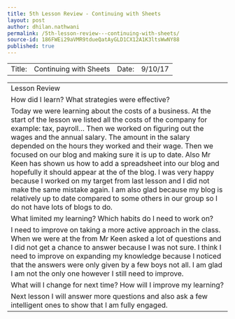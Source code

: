 ```yaml
---
title: 5th Lesson Review - Continuing with Sheets
layout: post
author: dhilan.nathwani
permalink: /5th-lesson-review---continuing-with-sheets/
source-id: 186FWEi29aVMR9tdueQatAyGLD1CX12A1K3ltsWwNY88
published: true
---
```

<table>
  <tr>
    <td>Title:  </td>
    <td> Continuing with Sheets</td>
    <td>Date:   </td>
    <td> 9/10/17</td>
  </tr>
</table>


<table>
  <tr>
    <td>Lesson Review </td>
  </tr>
  <tr>
    <td> How did I learn? What strategies were effective? 
</td>
  </tr>
  <tr>
    <td>Today we were learning about the costs of a business. At the start of the lesson we listed all the costs of the company for example: tax, payroll… Then we worked on figuring out the wages and the annual salary. The amount in the salary depended on the hours they worked and their wage. Then we focused on our blog and making sure it is up to date. Also Mr Keen has shown us how to add a spreadsheet into our blog and hopefully it should appear at the of the blog. I was very happy because I worked on my target from last lesson and I did not make the same mistake again. I am also glad because my blog is relatively up to date compared to some others in our group so I do not have lots of blogs to do.</td>
  </tr>
  <tr>
    <td> What limited my learning? Which habits do I need to work on?
 </td>
  </tr>
  <tr>
    <td>I need to improve on taking a more active approach in the class. When we were at the from Mr Keen asked a lot of questions and I did not get a chance to answer because I was not sure. I think I need to improve on expanding my knowledge because I noticed that the answers were only given by a few boys not all. I am glad I am not the only one however I still need to improve.  </td>
  </tr>
  <tr>
    <td>What will I change for next time? How will I improve my learning?
</td>
  </tr>
  <tr>
    <td>Next lesson I will answer more questions and also ask a few intelligent ones to show that I am fully engaged. </td>
  </tr>
</table>


